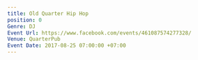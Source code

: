 ```yaml
---
title: Old Quarter Hip Hop
position: 0
Genre: DJ
Event Url: https://www.facebook.com/events/461087574277328/
Venue: QuarterPub
Event Date: 2017-08-25 07:00:00 +07:00
---
```


